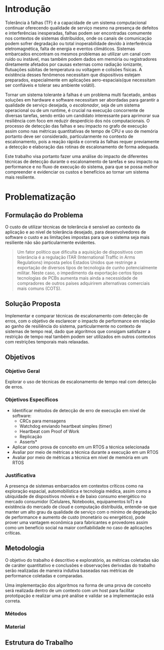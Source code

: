 # Introdução

Tolerância à falhas (TF) é a capacidade de um sistema computacional continuar
oferecendo qualidade de serviço mesmo na presença de defeitos e interferências
inesperadas, falhas podem ser encontradas comumente nos contextos de sistemas
distribuídos, onde os canais de comunicação podem sofrer degradação ou total
inoperabilidade devido à interferência eletromagnética, falta de energia e
eventos climáticos. Sistemas embarcados encontram os mesmos problemas ao
utilizar um canal com ruído ou instável, mas também podem dados em memória ou
registradores diretamente afetados por causas externas como radiação ionizante,
flutuações súbitas de temperatura ou voltagem e colisões físicas. A existência
desses fenômenos necessitam que dispositivos estejam preparados, especialmente
em aplicações aero-espaciais(que necessitam ser confiáveis e tolerar seu
ambiente volátil).

Tornar um sistema tolerante à falhas é um problema multi facetado, ambas
soluções em hardware e software necessitam ser abordadas para garantir a
qualidade de serviço desejada, o *escalonador*, seja de um sistema operacional
ou de um runtime, é crucial na execução concorrente de diversas tarefas, sendo
então um candidato interessante para aprimorar sua resiliência com foco em
reduzir desperdício dos nós computacionais. O processo de detecção das falhas e
seu impacto no grafo de execução assim como nas métricas quantitativas de tempo
de CPU e uso de memória portanto deve ser considerado, particularmente no
contexto de escalonamento, pois a reação rápida e correta às falhas requer
previamente a detecção e elaboração das rotinas de escalonamento de forma
adequada.

Este trabalho visa portanto fazer uma análise do impacto de diferentes técnicas de detecção durante o escalonamento de tarefas e seu impacto na performance e no fluxo de execução do sistema, para que se possa melhor compreender e evidenciar os custos e benefícios ao tornar um sistema mais resiliente. 

# Problematização

## Formulação do Problema

O custo de utilizar técnicas de tolerância é sensível ao contexto da aplicação
e ao nível de tolerância desejado, para desenvolvedores de software o custo e
as limitações impostas para que o sistema seja mais resiliente não são
particularmente evidentes.

> Um fator político que dificulta a aquisição de dispositivos com tolerância é a regulação ITAR (International Traffic in Arms Regulations) imposta pelos Estados Unidos que restringe a exportação de diversos tipos de tecnologia de cunho potencialmente militar. Neste caso, o impedimento da exportação certos tipos tecnologias de PCBs aumenta mais ainda a necessidade de compradores de outros países adquirirem alternativas comerciais mais comuns (COTS).

## Solução Proposta

Implementar e comparar técnicas de escalonamento com detecção de erros, com o
objetivo de esclarecer o impacto de performance em relação ao ganho de
resiliência do sistema, particularmente no contexto de sistemas de tempo real,
dado que algoritmos que consigam satisfazer a restrição de tempo real também
podem ser utilizados em outros contextos com restrições temporais mais
relaxadas.

## Objetivos

### Objetivo Geral

Explorar o uso de técnicas de escalonamento de tempo real com detecção de erros.

### Objetivos Específicos

- Identificar métodos de detecção de erro de execução em nível de software:
  - CRCs para mensagens
  - Watchdog enviando heartbeat simples (timer)
  - Heartbeat com Proof of Work
  - Replicação
  - Asserts*
- Aplicar como prova de conceito em um RTOS a técnica selecionada
- Avaliar por meio de métricas a técnica durante a execução em um RTOS
- Avaliar por meio de métricas a técnica em nível de memória em um RTOS

### Justificativa

A presença de sistemas embarcados em contextos críticos como na exploração
espacial, automobilística e tecnologia médica, assim como a ubiquidade de
dispositivos móveis e de baixo consumo energético no mercado consumidor
(Celulares, Notebooks, equipamentos IoT) e a existência do mercado de cloud e
computação distribuída, entende-se que manter um alto grau da qualidade de
serviço com o mínimo de degradação de performance e aumento de custo (monetário
ou energético), pode prover uma vantagem econômica para fabricantes e
provedores assim como um benefício social na maior confiabilidade no caso de
aplicações críticas.

## Metodologia

O objetivo do trabalho é descritivo e exploratório, as métricas coletadas são de caráter quantitativo e conclusões e observações derivadas do trabalho serão realizadas de maneira indutiva baseadas nas métricas de performance coletadas e comparadas.

Uma implementação dos algoritmos na forma de uma prova de conceito será realizada dentro de um contexto com um host para facilitar prototipação e realizar uma pré análise e validar se a implementação está correta.

### Métodos

### Material

## Estrutura do Trabalho


